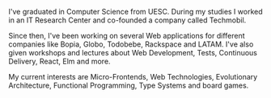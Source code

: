 I've graduated in Computer Science from UESC. During my studies I worked in an IT Research Center and co-founded a company called Techmobil.

Since then, I've been working on several Web applications for different companies like Bopia, Globo, Todobebe, Rackspace and LATAM. I've also given workshops and lectures about Web Development, Tests, Continuous Delivery, React, Elm and more.

My current interests are Micro-Frontends, Web Technologies, Evolutionary Architecture, Functional Programming, Type Systems and board games.
